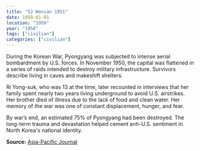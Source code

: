 ```yaml
---
title: "52 Wonsan 1951"
date: 1950-01-01
location: "1950"
year: "1950"
tags: ["civilian"]
categories: ["civilian"]
---
```



During the Korean War, Pyongyang was subjected to intense aerial bombardment by U.S. forces. In November 1950, the capital was flattened in a series of raids intended to destroy military infrastructure. Survivors describe living in caves and makeshift shelters.

Ri Yong-suk, who was 13 at the time, later recounted in interviews that her family spent nearly two years living underground to avoid U.S. airstrikes. Her brother died of illness due to the lack of food and clean water. Her memory of the war was one of constant displacement, hunger, and fear.

By war’s end, an estimated 75% of Pyongyang had been destroyed. The long-term trauma and devastation helped cement anti-U.S. sentiment in North Korea's national identity.

**Source:** [Asia-Pacific Journal](https://apjjf.org/2020/13/Harp.html)
